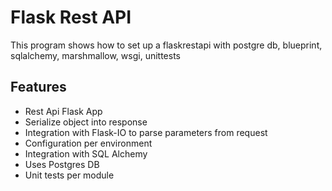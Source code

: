 # Flask Rest API

This program shows how to set up a flaskrestapi with postgre db, blueprint, sqlalchemy, marshmallow, wsgi, unittests

## Features

* Rest Api Flask App
* Serialize object into response
* Integration with Flask-IO to parse parameters from request
* Configuration per environment
* Integration with SQL Alchemy
* Uses Postgres DB
* Unit tests per module
